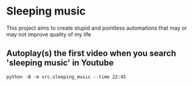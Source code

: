 # Sleeping music

This project aims to create stupid and pointless automations that may or may not improve quality of my life <br>

## Autoplay(s) the first video when you search 'sleeping music' in Youtube
```
python -B -m src.sleeping_music --time 22:45
```
